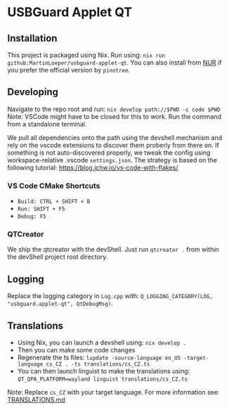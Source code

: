 # USBGuard Applet QT

## Installation

This project is packaged using Nix. Run using: `nix run github:MartinLoeper/usbguard-applet-qt`.
You can also install from [NUR](https://nur.nix-community.org/repos/mloeper/) if you prefer the official version by `pinotree`.

## Developing

Navigate to the repo root and run: `nix develop path://$PWD -c code $PWD`
Note: VSCode might have to be closed for this to work. Run the command from a standalone terminal.

We pull all dependencies onto the path using the devshell mechanism and rely on the vscode extensions to discover them proberly from there on. If something is not auto-discovered properly, we tweak the config using workspace-relative .vscode `settings.json`.
The strategy is based on the following tutorial: https://blog.jchw.io/vs-code-with-flakes/

### VS Code CMake Shortcuts

- `Build: CTRL + SHIFT + B`
- `Run: SHIFT + F5`
- `Debug: F5`

### QTCreator

We ship the qtcreator with the devShell. Just run `qtcreator .` from within the devShell project root directory.

## Logging

Replace the logging category in `Log.cpp` with: `Q_LOGGING_CATEGORY(LOG, "usbguard.applet-qt", QtDebugMsg)`.

## Translations

- Using Nix, you can launch a devshell using: `nix develop .`
- Then you can make some code changes
- Regenerate the ts files: `lupdate -source-language en_US -target-language cs_CZ . -ts translations/cs_CZ.ts`
- You can then launch linguist to make the translations using: `QT_QPA_PLATFORM=wayland linguist translations/cs_CZ.ts`

Note: Replace `cs_CZ` with your target language.
For more information see: [TRANSLATIONS.md](./TRANSLATIONS.md)
